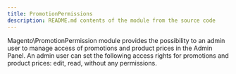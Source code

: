 ```yaml
---
title: PromotionPermissions
description: README.md contents of the module from the source code
---
```


Magento\PromotionPermission module provides the possibility to an admin user to manage access of promotions and product
prices in the Admin Panel. An admin user can set the following access rights for promotions and product prices: edit,
read, without any permissions.
